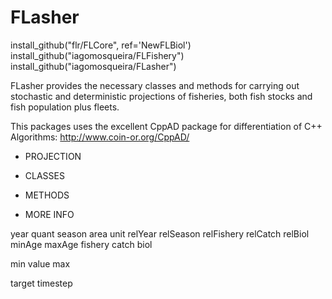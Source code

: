 # FLasher


install_github("flr/FLCore", ref='NewFLBiol')
install_github("iagomosqueira/FLFishery")
install_github("iagomosqueira/FLasher") 


FLasher provides the necessary classes and methods for carrying out
stochastic and deterministic projections of fisheries, both fish stocks
and fish population plus fleets.

This packages uses the excellent CppAD package for differentiation of C++ Algorithms: http://www.coin-or.org/CppAD/

- PROJECTION

- CLASSES

- METHODS

- MORE INFO

year quant season area unit relYear relSeason relFishery relCatch relBiol minAge maxAge fishery catch biol


min value max


target timestep


